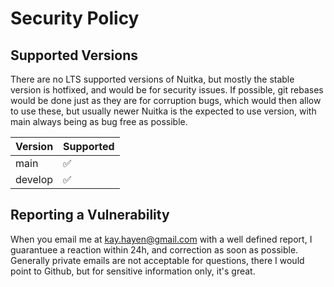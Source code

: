 # Security Policy

## Supported Versions

There are no LTS supported versions of Nuitka, but mostly the stable version is hotfixed,
and would be for security issues. If possible, git rebases would be done just as they are
for corruption bugs, which would then allow to use these, but usually newer Nuitka is the
expected to use version, with main always being as bug free as possible.

| Version | Supported          |
| ------- | ------------------ |
| main    | :white_check_mark: |
| develop | :white_check_mark: |


## Reporting a Vulnerability

When you email me at kay.hayen@gmail.com with a well defined report, I guarantuee a reaction
within 24h, and correction as soon as possible. Generally private emails are not acceptable
for questions, there I would point to Github, but for sensitive information only, it's great.
